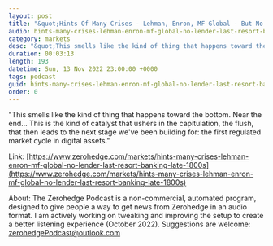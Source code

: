 ```yaml
---
layout: post
title: "&quot;Hints Of Many Crises - Lehman, Enron, MF Global - But No Lender Of Last Resort... Like Banking In The Late-1800s&quot;"
audio: hints-many-crises-lehman-enron-mf-global-no-lender-last-resort-banking-late-1800s-0
category: markets
desc: "&quot;This smells like the kind of thing that happens toward the bottom. Near the end... This is the kind of catalyst that ushers in the capitulation, the flush, that then leads to the next stage we've been building for: the first regulated market cycle in digital assets.&quot;"
duration: 00:03:13
length: 193
datetime: Sun, 13 Nov 2022 23:00:00 +0000
tags: podcast
guid: hints-many-crises-lehman-enron-mf-global-no-lender-last-resort-banking-late-1800s-0
order: 0
---
```

&quot;This smells like the kind of thing that happens toward the bottom. Near the end... This is the kind of catalyst that ushers in the capitulation, the flush, that then leads to the next stage we've been building for: the first regulated market cycle in digital assets.&quot;

Link: [https://www.zerohedge.com/markets/hints-many-crises-lehman-enron-mf-global-no-lender-last-resort-banking-late-1800s](https://www.zerohedge.com/markets/hints-many-crises-lehman-enron-mf-global-no-lender-last-resort-banking-late-1800s)

About: The Zerohedge Podcast is a non-commercial, automated program, designed to give people a way to get news from Zerohedge in an audio format.  I am actively working on tweaking and improving the setup to create a better listening experience (October 2022).  Suggestions are welcome: [zerohedgePodcast@outlook.com](mailto:zerohedgePodcast@outlook.com)